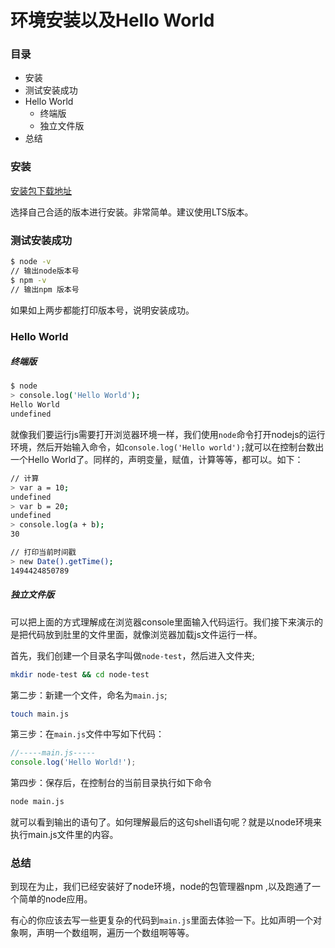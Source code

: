 # 环境安装以及Hello World

### 目录

<!-- MarkdownTOC -->

- 安装
- 测试安装成功
- Hello World
    - 终端版
    - 独立文件版
- 总结

<!-- /MarkdownTOC -->


### 安装

[安装包下载地址](https://nodejs.org/en/download/)

选择自己合适的版本进行安装。非常简单。建议使用LTS版本。

### 测试安装成功

```sh
$ node -v
// 输出node版本号
$ npm -v
// 输出npm 版本号
```

如果如上两步都能打印版本号，说明安装成功。

### Hello World

##### 终端版

```sh
$ node
> console.log('Hello World');
Hello World
undefined
```

就像我们要运行js需要打开浏览器环境一样，我们使用`node`命令打开nodejs的运行环境，然后开始输入命令，如`console.log('Hello world');`就可以在控制台数出一个Hello World了。同样的，声明变量，赋值，计算等等，都可以。如下：

```sh
// 计算
> var a = 10;
undefined
> var b = 20;
undefined
> console.log(a + b);
30
```

```sh
// 打印当前时间戳
> new Date().getTime();
1494424850789
```

##### 独立文件版

可以把上面的方式理解成在浏览器console里面输入代码运行。我们接下来演示的是把代码放到肚里的文件里面，就像浏览器加载js文件运行一样。

首先，我们创建一个目录名字叫做`node-test`，然后进入文件夹;

```sh
mkdir node-test && cd node-test
```

第二步：新建一个文件，命名为`main.js`;

```sh
touch main.js
```

第三步：在`main.js`文件中写如下代码：

```js
//-----main.js-----
console.log('Hello World!');
```

第四步：保存后，在控制台的当前目录执行如下命令

```sh
node main.js
```

就可以看到输出的语句了。如何理解最后的这句shell语句呢？就是以node环境来执行main.js文件里的内容。

### 总结

到现在为止，我们已经安装好了node环境，node的包管理器npm ,以及跑通了一个简单的node应用。

有心的你应该去写一些更复杂的代码到`main.js`里面去体验一下。比如声明一个对象啊，声明一个数组啊，遍历一个数组啊等等。

